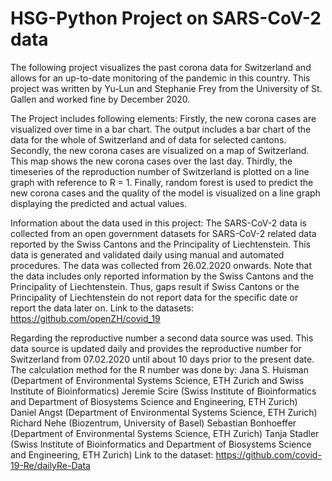 # HSG-Python Project on SARS-CoV-2 data

The following project visualizes the past corona data for Switzerland and allows for an up-to-date monitoring of the pandemic 
in this country. This project was written by Yu-Lun and Stephanie Frey from the University of St. Gallen and worked fine
by December 2020.

The Project includes following elements:
Firstly, the new corona cases are visualized over time in a bar chart. 
The output includes a bar chart of the data for the whole of Switzerland and of data for selected cantons.
Secondly, the new corona cases are visualized on a map of Switzerland.
This map shows the new corona cases over the last day.
Thirdly, the timeseries of the reproduction number of Switzerland is plotted on a line graph with reference to R = 1.
Finally, random forest is used to predict the new corona cases and the quality of the model is visualized on a 
line graph displaying the predicted and actual values.

Information about the data used in this project:
The SARS-CoV-2 data is collected from an open government datasets for SARS-CoV-2 related data reported by the 
Swiss Cantons and the Principality of Liechtenstein. This data is generated and validated daily using manual and 
automated procedures. The data was collected from 26.02.2020 onwards. Note that the data includes only reported 
information by the Swiss Cantons and the Principality of Liechtenstein. Thus, gaps result if Swiss Cantons or the 
Principality of Liechtenstein do not report data for the specific date or report the data later on.
Link to the datasets: https://github.com/openZH/covid_19

Regarding the reproductive number a second data source was used. This data source is updated daily and
provides the reproductive number for Switzerland from 07.02.2020 until about 10 days prior to the present date.
The calculation method for the R number was done by:
Jana S. Huisman (Department of Environmental Systems Science, ETH Zurich and Swiss Institute of Bioinformatics)
Jeremie Scire (Swiss Institute of Bioinformatics and Department of Biosystems Science and Engineering, ETH Zurich)
Daniel Angst (Department of Environmental Systems Science, ETH Zurich)
Richard Nehe (Biozentrum, University of Basel)
Sebastian Bonhoeffer (Department of Environmental Systems Science, ETH Zurich)
Tanja Stadler (Swiss Institute of Bioinformatics and Department of Biosystems Science and Engineering, ETH Zurich)
Link to the dataset: https://github.com/covid-19-Re/dailyRe-Data